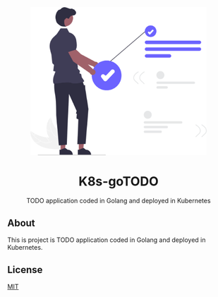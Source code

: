 <div align="center">
<img src="assets/undraw_next_tasks_re_5eyy.svg" height="auto" width="400" />
<br />
<h1>K8s-goTODO</h1>
<p>
TODO application coded in Golang and deployed in Kubernetes
</p>
</div>
  
  ## About
  
  This is project is TODO application coded in Golang and deployed in Kubernetes.
  
  ## License
  [MIT](https://github.com/vibgreon/K8s-goTODO/blob/main/LICENSE)
